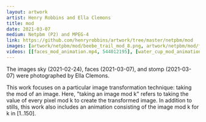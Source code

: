 ```yaml
---
layout: artwork
artist: Henry Robbins and Ella Clemons
title: mod
date: 2021-03-07
medium: Netpbm (P2) and MPEG-4
link: https://github.com/henryrobbins/artwork/tree/master/netpbm/mod
images: [artwork/netpbm/mod/beebe_trail_mod_8.png, artwork/netpbm/mod/faces_mod_12.png, artwork/netpbm/mod/stomp_mod_25.png, artwork/netpbm/mod/sky_mod_8.png, artwork/netpbm/mod/road_day_mod_8.png, artwork/netpbm/mod/water_cup_mod_7.png]
videos: [[faces_mod_animation.mp4, 544012195], [water_cup_mod_animation.mp4, 544012231]]
---
```

The images sky (2021-02-24), faces (2021-03-07), and stomp (2021-03-07)
were photographed by Ella Clemons.

This work focuses on a particular image transformation technique: taking the
mod of an image. Here, "taking an image mod k" refers to taking the value of
every pixel mod k to create the transformed image. In addition to stills, this
work also includes an animation consisting of the image mod k for k in [1..150].